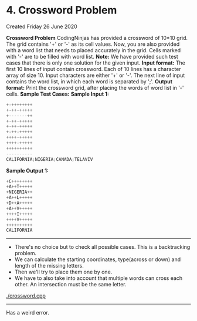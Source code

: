 # 4. Crossword Problem
Created Friday 26 June 2020

**Crossword Problem**
CodingNinjas has provided a crossword of 10*10 grid. The grid contains '+' or '-' as its cell values. Now, you are also provided with a word list that needs to placed accurately in the grid. Cells marked with '-' are to be filled with word list.
**Note:** We have provided such test cases that there is only one solution for the given input.
**Input format:**
The first 10 lines of input contain crossword. Each of 10 lines has a character array of size 10. Input characters are either '+' or '-'.
The next line of input contains the word list, in which each word is separated by ';'.
**Output format:**
Print the crossword grid, after placing the words of word list in '-' cells.
**Sample Test Cases:**
**Sample Input 1:**
```cpp
+-++++++++
+-++-+++++
+-------++
+-++-+++++
+-++-+++++
+-++-+++++
++++-+++++
++++-+++++
++++++++++
----------
CALIFORNIA;NIGERIA;CANADA;TELAVIV
```

**Sample Output 1:**
```cpp
+C++++++++
+A++T+++++
+NIGERIA++
+A++L+++++
+D++A+++++
+A++V+++++
++++I+++++
++++V+++++
++++++++++
CALIFORNIA
```

*****


* There's no choice but to check all possible cases. This is a backtracking problem.
* We can calculate the starting coordinates, type(across or down) and length of the missing letters.
* Then we'll try to place them one by one.
* We have to also take into account that multiple words can cross each other. An intersection must be the same letter.

[./crossword.cpp](crossword.cpp)

*****

Has a weird error.

